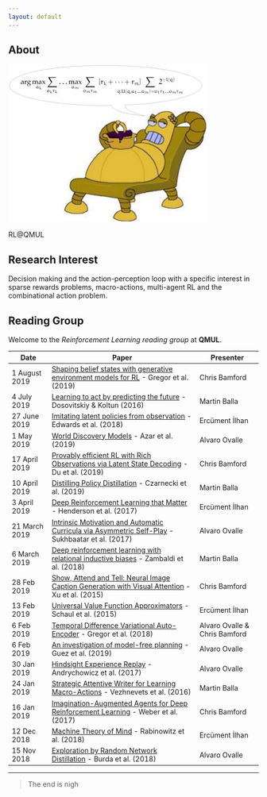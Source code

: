 ```yaml
---
layout: default
---
```


## About

<img class="profile-picture" src="aixi.jpg">

RL@QMUL

## Research Interest

Decision making and the action-perception loop with a specific interest in sparse rewards problems, macro-actions, multi-agent RL and the combinational action problem.

## Reading Group

Welcome to the *Reinforcement Learning reading group* at **QMUL**.


Date | Paper | Presenter
-----|-------|--------
1 August 2019 | [Shaping belief states with generative environment models for RL](https://arxiv.org/abs/1906.09237) - Gregor et al. (2019) | Chris Bamford
4 July 2019 | [Learning to act by predicting the future](https://arxiv.org/abs/1611.01779) - Dosovitskiy & Koltun (2016) | Martin Balla
27 June 2019 | [Imitating latent policies from observation](https://arxiv.org/abs/1805.07914) - Edwards et al. (2018) | Ercüment İlhan
1 May 2019 | [World Discovery Models](https://arxiv.org/abs/1902.07685) - Azar et al. (2019) | Alvaro Ovalle
17 April 2019 | [Provably efficient RL with Rich Observations via Latent State Decoding](https://arxiv.org/abs/1901.09018) - Du et al. (2019) | Chris Bamford
10 April 2019 | [Distilling Policy Distillation](https://arxiv.org/abs/1902.02186) - Czarnecki et al. (2019) | Martin Balla
3 April 2019 | [Deep Reinforcement Learning that Matter](https://arxiv.org/abs/1709.06560) - Henderson et al. (2017) | Ercüment İlhan
21 March 2019 | [Intrinsic Motivation and Automatic Curricula via Asymmetric Self-Play](https://arxiv.org/abs/1703.05407) - Sukhbaatar et al. (2017) | Alvaro Ovalle
6 March 2019 | [Deep reinforcement learning with relational inductive biases](https://openreview.net/forum?id=HkxaFoC9KQ) - Zambaldi et al. (2018) | Martin Balla
28 Feb 2019 | [Show, Attend and Tell: Neural Image Caption Generation with Visual Attention](https://arxiv.org/abs/1502.03044) - Xu et al. (2015) | Chris Bamford
13 Feb 2019 | [Universal Value Function Approximators](http://proceedings.mlr.press/v37/schaul15.pdf) - Schaul et al. (2015)| Ercüment İlhan
6 Feb 2019 | [Temporal Difference Variational Auto-Encoder](https://arxiv.org/abs/1806.03107) - Gregor et al. (2018) | Alvaro Ovalle & Chris Bamford
6 Feb 2019 | [An investigation of model-free planning](https://arxiv.org/abs/1901.03559) - Guez et al. (2019) | Alvaro Ovalle
30 Jan 2019 | [Hindsight Experience Replay](https://arxiv.org/abs/1707.01495) - Andrychowicz et al. (2017) | Alvaro Ovalle
24 Jan 2019 | [Strategic Attentive Writer for Learning Macro-Actions](https://arxiv.org/abs/1606.04695) - Vezhnevets et al. (2016) | Martin Balla
16 Jan 2019 | [Imagination-Augmented Agents for Deep Reinforcement Learning](https://arxiv.org/abs/1707.06203) - Weber et al. (2017) | Chris Bamford
12 Dec 2018 | [Machine Theory of Mind](https://arxiv.org/abs/1802.07740) - Rabinowitz et al. (2018) | Ercüment İlhan
15 Nov 2018 | [Exploration by Random Network Distillation](https://arxiv.org/abs/1810.12894) - Burda et al. (2018) | Alvaro Ovalle


---

> The end is nigh

